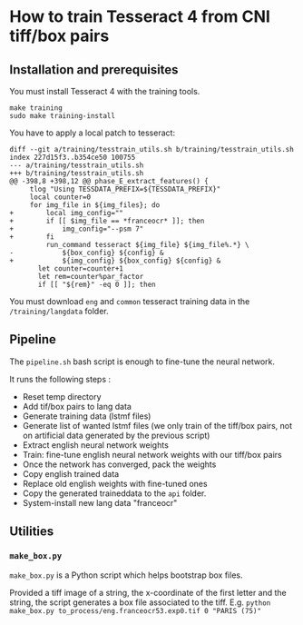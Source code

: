 # How to train Tesseract 4 from CNI tiff/box pairs

## Installation and prerequisites

You must install Tesseract 4 with the training tools.

```
make training
sudo make training-install
```

You have to apply a local patch to tesseract:

```
diff --git a/training/tesstrain_utils.sh b/training/tesstrain_utils.sh
index 227d15f3..b354ce50 100755
--- a/training/tesstrain_utils.sh
+++ b/training/tesstrain_utils.sh
@@ -398,8 +398,12 @@ phase_E_extract_features() {
     tlog "Using TESSDATA_PREFIX=${TESSDATA_PREFIX}"
     local counter=0
     for img_file in ${img_files}; do
+        local img_config=""
+        if [[ $img_file == *franceocr* ]]; then
+            img_config="--psm 7"
+        fi
         run_command tesseract ${img_file} ${img_file%.*} \
-            ${box_config} ${config} &
+            ${img_config} ${box_config} ${config} &
       let counter=counter+1
       let rem=counter%par_factor
       if [[ "${rem}" -eq 0 ]]; then
```

You must download `eng` and `common` tesseract training data in the `/training/langdata` folder.

## Pipeline

The `pipeline.sh` bash script is enough to fine-tune the neural network.

It runs the following steps :

* Reset temp directory
* Add tif/box pairs to lang data
* Generate training data (lstmf files)
* Generate list of wanted lstmf files (we only train of the tiff/box pairs, not on artificial data generated by the previous script)
* Extract english neural network weights
* Train: fine-tune english neural network weights with our tiff/box pairs
* Once the network has converged, pack the weights
* Copy english trained data
* Replace old english weights with fine-tuned ones
* Copy the generated traineddata to the `api` folder.
* System-install new lang data "franceocr"

## Utilities

### `make_box.py`

`make_box.py` is a Python script which helps bootstrap box files.

Provided a tiff image of a string, the x-coordinate of the first letter and the string, the script generates a box file associated to the tiff.
E.g. `python make_box.py to_process/eng.franceocr53.exp0.tif 0 "PARIS (75)"`

